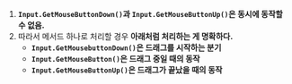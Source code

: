 1. **`Input.GetMouseButtonDown()`과 `Input.GetMouseButtonUp()`은 동시에 동작할 수 없음.**
2. 따라서 메서드 하나로 처리할 경우 **아래처럼 처리하는 게 명확하다.**
	- **`Input.GetMousebuttonDown()`은 드래그를 시작하는 분기**
	- **`Input.GetMouseButton()`은 드래그 중일 때의 동작**
	- **`Input.GetMouseButtonUp()`은 드래그가 끝났을 때의 동작**
